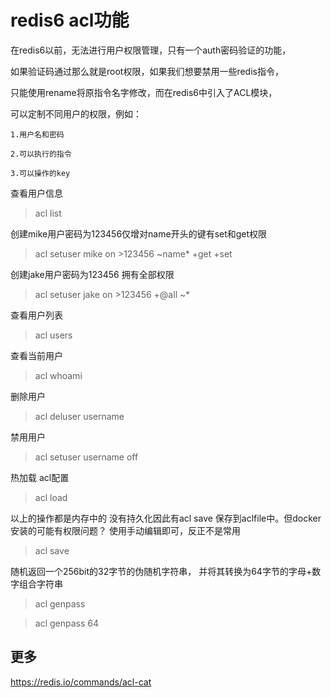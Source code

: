 # redis6 acl功能

在redis6以前，无法进行用户权限管理，只有一个auth密码验证的功能，

如果验证码通过那么就是root权限，如果我们想要禁用一些redis指令，

只能使用rename将原指令名字修改，而在redis6中引入了ACL模块，

可以定制不同用户的权限，例如：
    
    1.用户名和密码
    
    2.可以执行的指令
 
    3.可以操作的key

查看用户信息
>acl list

创建mike用户密码为123456仅增对name开头的键有set和get权限
>acl setuser mike on >123456 ~name* +get +set 

创建jake用户密码为123456 拥有全部权限
>acl setuser jake on >123456 +@all ~*

查看用户列表
>acl users

查看当前用户
>acl whoami

删除用户
>acl deluser username

禁用用户
>acl setuser username off

热加载 acl配置 
>acl load

以上的操作都是内存中的 没有持久化因此有acl save
保存到aclfile中。但docker 安装的可能有权限问题？
使用手动编辑即可，反正不是常用
>acl save 

随机返回一个256bit的32字节的伪随机字符串，
并将其转换为64字节的字母+数字组合字符串
>acl genpass

>acl genpass 64


## 更多 

https://redis.io/commands/acl-cat
